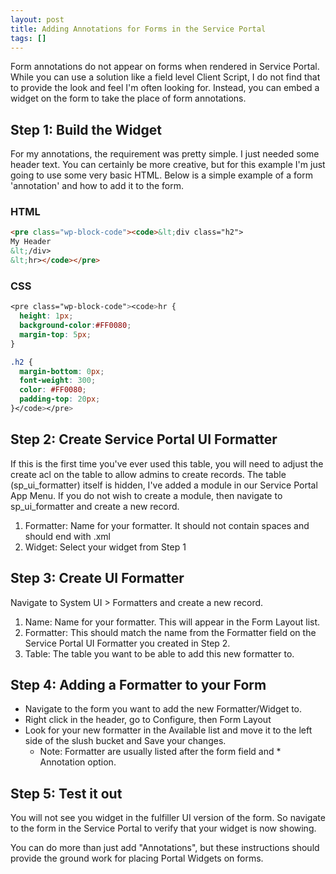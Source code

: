 ```yaml
---
layout: post
title: Adding Annotations for Forms in the Service Portal
tags: []
---
```


Form annotations do not appear on forms when rendered in Service Portal.  While you can use a solution like a field level Client Script, I do not find that to provide the look and feel I'm often looking for.  Instead, you can embed a widget on the form to take the place of form annotations.

## Step 1:  Build the Widget

For my annotations, the requirement was pretty simple.  I just needed some header text.  You can certainly be more creative, but for this example I'm just going to use some very basic HTML.  Below is a simple example of a form 'annotation' and how to add it to the form.



### HTML
```HTML
<pre class="wp-block-code"><code>&lt;div class="h2">
My Header
&lt;/div>
&lt;hr></code></pre>
```


### CSS

```CSS
<pre class="wp-block-code"><code>hr {
  height: 1px;
  background-color:#FF0080;
  margin-top: 5px;
}

.h2 {
  margin-bottom: 0px;
  font-weight: 300;
  color: #FF0080;
  padding-top: 20px;
}</code></pre>
```


## Step 2: Create Service Portal UI Formatter

If this is the first time you've ever used this table, you will need to adjust the create acl on the table to allow admins to create records.  The table (sp_ui_formatter) itself is hidden, I've added a module in our Service Portal App Menu.  If you do not wish to create a module, then navigate to sp_ui_formatter and create a new record.

1. Formatter: Name for your formatter.  It should not contain spaces and should end with .xml
1. Widget: Select your widget from Step 1

## Step 3: Create UI Formatter

Navigate to System UI > Formatters and create a new record.  

1. Name: Name for your formatter.  This will appear in the Form Layout list.
1. Formatter: This should match the name from the Formatter field on the Service Portal UI Formatter you created in Step 2.
1. Table: The table you want to be able to add this new formatter to.

## Step 4: Adding a Formatter to your Form

* Navigate to the form you want to add the new Formatter/Widget to.
* Right click in the header, go to Configure, then Form Layout
* Look for your new formatter in the Available list and move it to the left side of the slush bucket and Save your changes.  
  * Note: Formatter are usually listed after the form field and * Annotation option.

## Step 5: Test it out

You will not see you widget in the fulfiller UI version of the form.  So navigate to the form in the Service Portal to verify that your widget is now showing.

You can do more than just add "Annotations", but these instructions should provide the ground work for placing Portal Widgets on forms.
